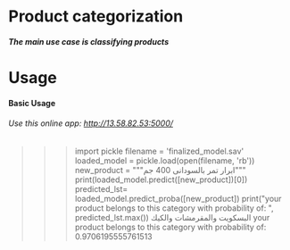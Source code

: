
# Product categorization
##### The main use case is classifying products

# Usage

#### Basic Usage
###### Use this online app: http://13.58.82.53:5000/

>>> import pickle
>>> filename = 'finalized_model.sav'
>>> loaded_model = pickle.load(open(filename, 'rb'))
>>> new_product = """ابرار تمر بالسودانى 400 جم"""
>>> print(loaded_model.predict([new_product])[0])
>>> predicted_lst= loaded_model.predict_proba([new_product])
>>> print("your product belongs to this category with probability of: ", predicted_lst.max())
البسكويت والمقرمشات والكيك
your product belongs to this category with probability of:  0.9706195555761513
